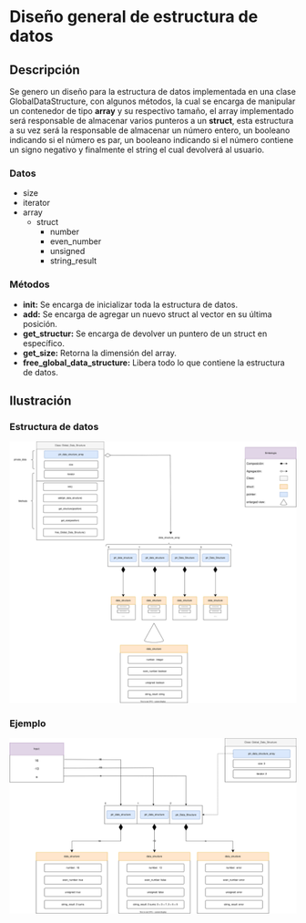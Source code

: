 # Diseño general de estructura de datos
 
## Descripción
 
Se genero un diseño para la estructura de datos implementada en una clase GlobalDataStructure, con algunos métodos, la cual se encarga de manipular un contenedor de tipo **array** y su respectivo tamaño, el array implementado será responsable de almacenar varios punteros a un **struct**, esta estructura a su vez será la responsable de almacenar un número entero, un booleano indicando si el número es par, un booleano indicando si el número contiene un signo negativo y finalmente el string el cual devolverá al usuario.

### Datos

* size
* iterator
* array
    * struct
        * number
        * even_number
        * unsigned
        * string_result

### Métodos

* **init:** Se encarga de inicializar toda la estructura de datos.
* **add:** Se encarga de agregar un nuevo struct al vector en su última posición.
* **get_structur:** Se encarga de devolver un puntero de un struct en específico.
* **get_size:** Retorna la dimensión del array.
* **free_global_data_structure:** Libera todo lo que contiene la estructura de datos.
 
## Ilustración
 
### Estructura de datos

![Diseño general de estructura de datos](./SVG/EstructuraDeDatos.drawio.svg)

### Ejemplo

![Ejemplo del diseño general de estructura de datos](./SVG/Ejemplo.drawio.svg)
